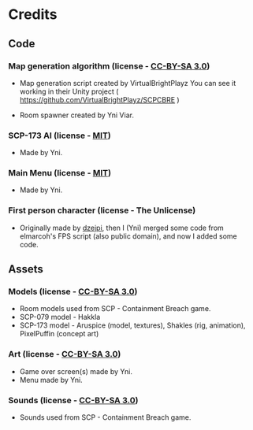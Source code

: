 # Credits
## Code
### Map generation algorithm (license - [CC-BY-SA 3.0](/LICENSE.CCBYSA3))

- Map generation script created by VirtualBrightPlayz
You can see it working in their Unity project ( https://github.com/VirtualBrightPlayz/SCPCBRE )

- Room spawner created by Yni Viar.

### SCP-173 AI (license - [MIT](/LICENSE.MIT))
- Made by Yni.

### Main Menu (license - [MIT](/LICENSE.MIT))
- Made by Yni.

### First person character (license - The Unlicense)
- Originally made by [dzejpi](https://github.com/dzejpi/godot-3d-base-project),
 then I (Yni) merged some code from elmarcoh's FPS script (also public domain),
 and now I added some code.

## Assets
### Models (license - [CC-BY-SA 3.0](/LICENSE.CCBYSA3))
- Room models used from SCP - Containment Breach game.
- SCP-079 model - Hakkla
- SCP-173 model - Aruspice (model, textures), Shakles (rig, animation), PixelPuffin (concept art)

### Art (license - [CC-BY-SA 3.0](/LICENSE.CCBYSA3))
- Game over screen(s) made by Yni.
- Menu made by Yni.

### Sounds (license - [CC-BY-SA 3.0](/LICENSE.CCBYSA3))
- Sounds used from SCP - Containment Breach game.